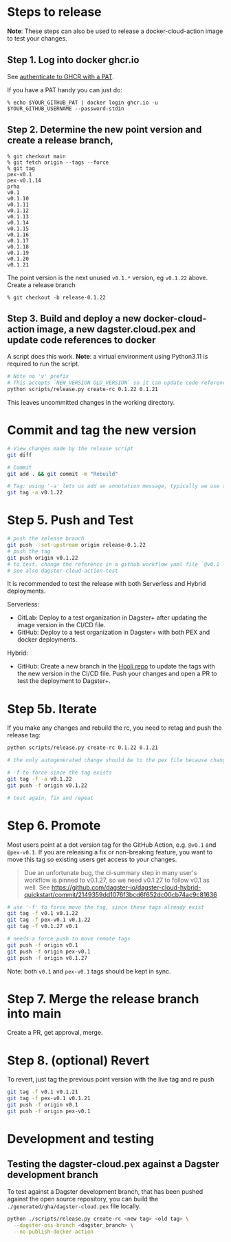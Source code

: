 # Steps to release

**Note**: These steps can also be used to release a docker-cloud-action image to test your changes.

## Step 1. Log into docker ghcr.io

See [authenticate to GHCR with a PAT](https://docs.github.com/en/packages/working-with-a-github-packages-registry/working-with-the-container-registry#authenticating-to-the-container-registry).

If you have a PAT handy you can just do:

```
% echo $YOUR_GITHUB_PAT | docker login ghcr.io -u $YOUR_GITHUB_USERNAME --password-stdin
```

## Step 2. Determine the new point version and create a release branch,

```
% git checkout main
% git fetch origin --tags --force
% git tag
pex-v0.1
pex-v0.1.14
prha
v0.1
v0.1.10
v0.1.11
v0.1.12
v0.1.13
v0.1.14
v0.1.15
v0.1.16
v0.1.17
v0.1.18
v0.1.19
v0.1.20
v0.1.21
```

The point version is the next unused `v0.1.*` version, eg `v0.1.22` above. Create a release branch

```
% git checkout -b release-0.1.22
```

## Step 3. Build and deploy a new docker-cloud-action image, a new dagster.cloud.pex and update code references to docker

A script does this work. **Note**: a virtual environment using Python3.11 is required to run the script.

```bash
# Note no 'v' prefix
# This accepts `NEW_VERSION OLD_VERSION` so it can update code references from the old to the new version.
python scripts/release.py create-rc 0.1.22 0.1.21
```

This leaves uncommitted changes in the working directory.

# Commit and tag the new version

```bash
# View changes made by the release script
git diff

# Commit
git add . && git commit -m "Rebuild"

# Tag: using '-a' lets us add an annotation message, typically we use the version "v0.1.22"
git tag -a v0.1.22
```

# Step 5. Push and Test

```bash
# push the release branch
git push --set-upstream origin release-0.1.22
# push the tag
git push origin v0.1.22
# to test, change the reference in a github workflow yaml file `@v0.1 -> @v0.1.22` and `@pex-v0.1 -> @v0.1.22`
# see also dagster-cloud-action-test
```

It is recommended to test the release with both Serverless and Hybrid deployments.

Serverless:
- GitLab: Deploy to a test organization in Dagster+ after updating the image version in the CI/CD file.
- GitHub: Deploy to a test organization in Dagster+ with both PEX and docker deployments.

Hybrid:
- GitHub: Create a new branch in the [Hooli repo](https://github.com/dagster-io/hooli-data-eng-pipelines) to update the tags with the new version in the CI/CD file. Push your changes and open a PR to test the deployment to Dagster+.

# Step 5b. Iterate

If you make any changes and rebuild the rc, you need to retag and push the release tag:

```bash
python scripts/release.py create-rc 0.1.22 0.1.21

# the only autogenerated change should be to the pex file because changes to the yamls have already committed

# -f to force since the tag exists
git tag -f -a v0.1.22
git push -f origin v0.1.22

# test again, fix and repeat
```

# Step 6. Promote
Most users point at a dot version tag for the GitHub Action, e.g. `@v0.1` and `@pex-v0.1`.
If you are releasing a fix or non-breaking feature, you want to move this tag so existing users get access to your changes.

> Due an unfortunate bug, the ci-summary step in many user's workflow is pinned to v0.1.27, so we need v0.1.27 to follow v0.1 as well.
> See https://github.com/dagster-io/dagster-cloud-hybrid-quickstart/commit/2149359dd1076f3bcd6f652dc00cb74ac9c81636

```bash
# use '-f' to force move the tag, since these tags already exist
git tag -f v0.1 v0.1.22
git tag -f pex-v0.1 v0.1.22
git tag -f v0.1.27 v0.1

# needs a force push to move remote tags
git push -f origin v0.1
git push -f origin pex-v0.1
git push -f origin v0.1.27
```

Note: both `v0.1` and `pex-v0.1` tags should be kept in sync.

# Step 7. Merge the release branch into main

Create a PR, get approval, merge.

# Step 8. (optional) Revert

To revert, just tag the previous point version with the live tag and re push

```bash
git tag -f v0.1 v0.1.21
git tag -f pex-v0.1 v0.1.21
git push -f origin v0.1
git push -f origin pex-v0.1
```

# Development and testing

## Testing the dagster-cloud.pex against a Dagster development branch

To test against a Dagster development branch, that has been pushed against the open source repository, you can build
the `./generated/gha/dagster-cloud.pex` file locally.

```bash
python ./scripts/release.py create-rc <new tag> <old tag> \
  --dagster-oss-branch <dagster_branch> \
  --no-publish-docker-action
```